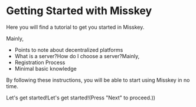 # Getting Started with Misskey

Here you will find a tutorial to get you started in Misskey.

Mainly,

- Points to note about decentralized platforms
- What is a server?How do I choose a server?Mainly,
- Registration Process
- Minimal basic knowledge

By following these instructions, you will be able to start using Misskey in no time.

Let's get started!Let's get started!(Press "Next" to proceed.))

